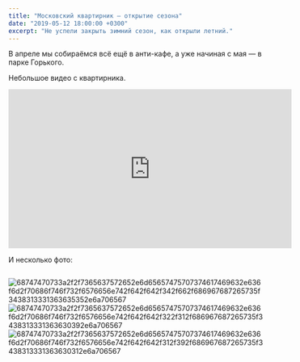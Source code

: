 ```yaml
---
title: "Московский квартирник — открытие сезона"
date: "2019-05-12 18:00:00 +0300"
excerpt: "Не успели закрыть зимний сезон, как открыли летний."
---
```


В апреле мы собираёмся всё ещё в анти-кафе, а уже начиная с мая&nbsp;&mdash; в парке Горького.

Небольшое видео с квартирника.

<div class="video-wrapper">
  <iframe width="560" height="315" src="https://www.youtube.com/embed/VAKzO4JzRT0" frameborder="0" allow="accelerometer; autoplay; encrypted-media; gyroscope; picture-in-picture" allowfullscreen></iframe>
</div>

И несколько фото:

<div class="col-lg-3 col-md-4 col-6">
  <a href="https://github.com/mark-shevchenko-name/mark-shevchenko-name.github.io/assets/10639110/fb65d862-5bea-4ed4-9ce1-2f12d3fd3c35" class="d-block mb-4 h-100">
    <img class="img-fluid img-thumbnail" src="https://github.com/mark-shevchenko-name/mark-shevchenko-name.github.io/assets/10639110/fb65d862-5bea-4ed4-9ce1-2f12d3fd3c35" alt="">
  </a>
</div>

![68747470733a2f2f7365637572652e6d65657475707374617469632e636f6d2f70686f746f732f6576656e742f642f642f342f662f686967687265735f3438313331363635352e6a706567](https://github.com/mark-shevchenko-name/mark-shevchenko-name.github.io/assets/10639110/df563b5a-facd-4d2d-966a-9baf36980998)
![68747470733a2f2f7365637572652e6d65657475707374617469632e636f6d2f70686f746f732f6576656e742f642f642f322f312f686967687265735f3438313331363630392e6a706567](https://github.com/mark-shevchenko-name/mark-shevchenko-name.github.io/assets/10639110/1c0b665a-04d0-4622-9563-13eb4975c670)
![68747470733a2f2f7365637572652e6d65657475707374617469632e636f6d2f70686f746f732f6576656e742f642f642f312f392f686967687265735f3438313331363630312e6a706567](https://github.com/mark-shevchenko-name/mark-shevchenko-name.github.io/assets/10639110/617a9fe9-711a-496d-9ab8-da0ba8a1fd61)

